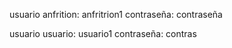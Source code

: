 usuario anfrition: anfritrion1
contraseña: contraseña


usuario usuario: usuario1 
contraseña: contras






